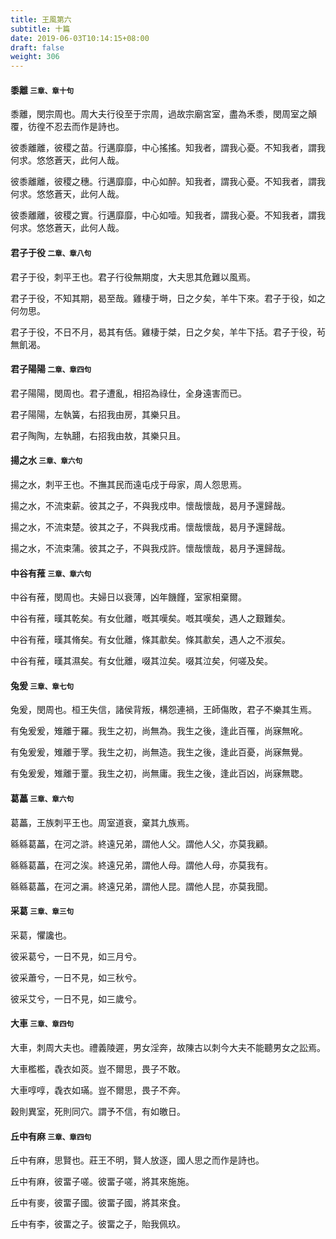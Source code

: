 ```yaml
---
title: 王風第六
subtitle: 十篇
date: 2019-06-03T10:14:15+08:00
draft: false
weight: 306
---
```



<h4 id="6.1">黍離 <small>三章、章十句</small></h4>

<div class="alert alert-dark" role="alert">
  黍離，閔宗周也。周大夫行役至于宗周，過故宗廟宮室，盡為禾黍，閔周室之顛覆，彷徨不忍去而作是詩也。
</div>

<p id="6.1.1">彼黍離離，彼稷之苗。行邁靡靡，中心搖搖。知我者，謂我心憂。不知我者，謂我何求。悠悠蒼天，此何人哉。</p>
<p id="6.1.2">彼黍離離，彼稷之穗。行邁靡靡，中心如醉。知我者，謂我心憂。不知我者，謂我何求。悠悠蒼天，此何人哉。</p>
<p id="6.1.3">彼黍離離，彼稷之實。行邁靡靡，中心如噎。知我者，謂我心憂。不知我者，謂我何求。悠悠蒼天，此何人哉。</p>

<h4 id="6.2">君子于役 <small>二章、章八句</small></h4>

<div class="alert alert-dark" role="alert">
  君子于役，刺平王也。君子行役無期度，大夫思其危難以風焉。
</div>

<p id="6.2.1">君子于役，不知其期，曷至哉。雞棲于塒，日之夕矣，羊牛下來。君子于役，如之何勿思。</p>
<p id="6.2.2">君子于役，不日不月，曷其有佸。雞棲于桀，日之夕矣，羊牛下括。君子于役，茍無飢渴。</p>

<h4 id="6.3">君子陽陽 <small>二章、章四句</small></h4>

<div class="alert alert-dark" role="alert">
  君子陽陽，閔周也。君子遭亂，相招為祿仕，全身遠害而已。
</div>

<p id="6.3.1">君子陽陽，左執簧，右招我由房，其樂只且。</p>
<p id="6.3.2">君子陶陶，左執翿，右招我由敖，其樂只且。</p>

<h4 id="6.4">揚之水 <small>三章、章六句</small></h4>

<div class="alert alert-dark" role="alert">
  揚之水，刺平王也。不撫其民而遠屯戍于母家，周人怨思焉。
</div>

<p id="6.4.1">揚之水，不流束薪。彼其之子，不與我戍申。懷哉懷哉，曷月予還歸哉。</p>
<p id="6.4.2">揚之水，不流束楚。彼其之子，不與我戍甫。懷哉懷哉，曷月予還歸哉。</p>
<p id="6.4.3">揚之水，不流束蒲。彼其之子，不與我戍許。懷哉懷哉，曷月予還歸哉。</p>

<h4 id="6.5">中谷有蓷 <small>三章、章六句</small></h4>

<div class="alert alert-dark" role="alert">
  中谷有蓷，閔周也。夫婦日以衰薄，凶年饑饉，室家相棄爾。
</div>

<p id="6.5.1">中谷有蓷，暵其乾矣。有女仳離，嘅其嘆矣。嘅其嘆矣，遇人之艱難矣。</p>
<p id="6.5.2">中谷有蓷，暵其脩矣。有女仳離，條其歗矣。條其歗矣，遇人之不淑矣。</p>
<p id="6.5.3">中谷有蓷，暵其濕矣。有女仳離，啜其泣矣。啜其泣矣，何嗟及矣。</p>

<h4 id="6.6">兔爰 <small>三章、章七句</small></h4>

<div class="alert alert-dark" role="alert">
  兔爰，閔周也。桓王失信，諸侯背叛，構怨連禍，王師傷敗，君子不樂其生焉。
</div>

<p id="6.6.1">有兔爰爰，雉離于羅。我生之初，尚無為。我生之後，逢此百罹，尚寐無吪。</p>
<p id="6.6.2">有兔爰爰，雉離于罦。我生之初，尚無造。我生之後，逢此百憂，尚寐無覺。</p>
<p id="6.6.3">有兔爰爰，雉離于罿。我生之初，尚無庸。我生之後，逢此百凶，尚寐無聦。</p>

<h4 id="6.7">葛藟 <small>三章、章六句</small></h4>

<div class="alert alert-dark" role="alert">
  葛藟，王族刺平王也。周室道衰，棄其九族焉。
</div>

<p id="6.7.1">緜緜葛藟，在河之滸。終遠兄弟，謂他人父。謂他人父，亦莫我顧。</p>
<p id="6.7.2">緜緜葛藟，在河之涘。終遠兄弟，謂他人母。謂他人母，亦莫我有。</p>
<p id="6.7.3">緜緜葛藟，在河之漘。終遠兄弟，謂他人昆。謂他人昆，亦莫我聞。</p>

<h4 id="6.8">采葛 <small>三章、章三句</small></h4>

<div class="alert alert-dark" role="alert">
  采葛，懼讒也。
</div>

<p id="6.8.1">彼采葛兮，一日不見，如三月兮。</p>
<p id="6.8.2">彼采蕭兮，一日不見，如三秋兮。</p>
<p id="6.8.3">彼采艾兮，一日不見，如三歲兮。</p>

<h4 id="6.9">大車 <small>三章、章四句</small></h4>

<div class="alert alert-dark" role="alert">
  大車，刺周大夫也。禮義陵遲，男女淫奔，故陳古以刺今大夫不能聽男女之訟焉。
</div>

<p id="6.9.1">大車檻檻，毳衣如菼。豈不爾思，畏子不敢。</p>
<p id="6.9.2">大車啍啍，毳衣如璊。豈不爾思，畏子不奔。</p>
<p id="6.9.3">穀則異室，死則同穴。謂予不信，有如皦日。</p>

<h4 id="6.10">丘中有麻 <small>三章、章四句</small></h4>

<div class="alert alert-dark" role="alert">
  丘中有麻，思賢也。莊王不明，賢人放逐，國人思之而作是詩也。
</div>

<p id="6.10.1">丘中有麻，彼畱子嗟。彼畱子嗟，將其來施施。</p>
<p id="6.10.2">丘中有麥，彼畱子國。彼畱子國，將其來食。</p>
<p id="6.10.3">丘中有李，彼畱之子。彼畱之子，貽我佩玖。</p>
